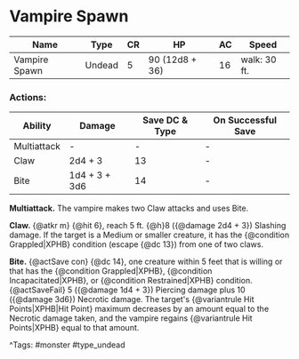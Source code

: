 # Vampire Spawn

| Name | Type | CR | HP | AC | Speed |
|------|------|----|----|----|-------|
| Vampire Spawn | Undead | 5 | 90 (12d8 + 36) | 16 | walk: 30 ft. |

### Actions:

| Ability | Damage | Save DC & Type | On Successful Save |
|---------|--------|----------------|--------------------|
| Multiattack | - | - | - |
| Claw | 2d4 + 3 | 13 | - |
| Bite | 1d4 + 3 + 3d6 | 14 | - |


**Multiattack.** The vampire makes two Claw attacks and uses Bite.

**Claw.** {@atkr m} {@hit 6}, reach 5 ft. {@h}8 ({@damage 2d4 + 3}) Slashing damage. If the target is a Medium or smaller creature, it has the {@condition Grappled|XPHB} condition (escape {@dc 13}) from one of two claws.

**Bite.** {@actSave con} {@dc 14}, one creature within 5 feet that is willing or that has the {@condition Grappled|XPHB}, {@condition Incapacitated|XPHB}, or {@condition Restrained|XPHB} condition. {@actSaveFail} 5 ({@damage 1d4 + 3}) Piercing damage plus 10 ({@damage 3d6}) Necrotic damage. The target's {@variantrule Hit Points|XPHB|Hit Point} maximum decreases by an amount equal to the Necrotic damage taken, and the vampire regains {@variantrule Hit Points|XPHB} equal to that amount.

^Tags: #monster #type_undead